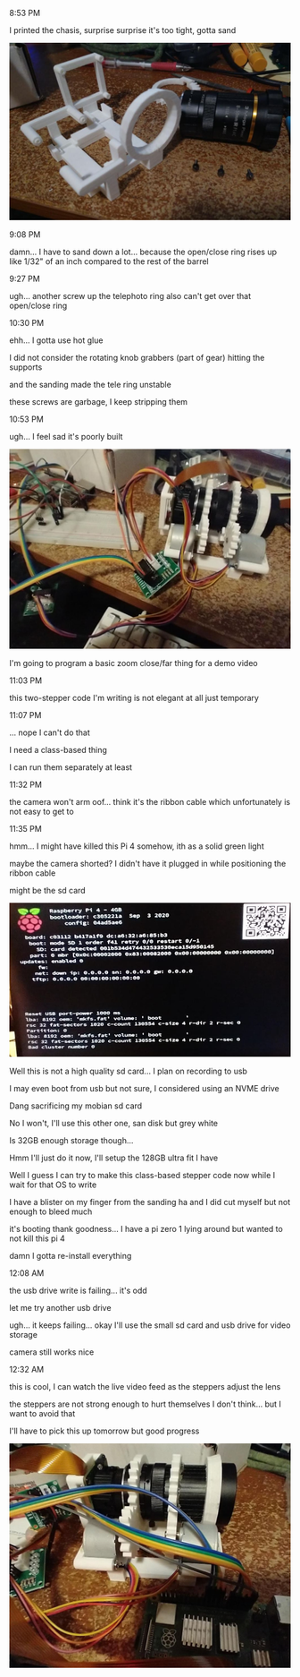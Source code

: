 8:53 PM

I printed the chasis, surprise surprise it's too tight, gotta sand

<img src="./images/print.JPG"/>

9:08 PM

damn... I have to sand down a lot... because the open/close ring rises up like 1/32" of an inch compared to the rest of the barrel

9:27 PM

ugh... another screw up the telephoto ring also can't get over that open/close ring

10:30 PM

ehh... I gotta use hot glue

I did not consider the rotating knob grabbers (part of gear) hitting the supports

and the sanding made the tele ring unstable

these screws are garbage, I keep stripping them

10:53 PM

ugh... I feel sad it's poorly built

<img src="./images/assembled.JPG"/>

I'm going to program a basic zoom close/far thing for a demo video

11:03 PM

this two-stepper code I'm writing is not elegant at all just temporary

11:07 PM

... nope I can't do that

I need a class-based thing

I can run them separately at least

11:32 PM

the camera won't arm oof... think it's the ribbon cable which unfortunately is not easy to get to

11:35 PM

hmm... I might have killed this Pi 4 somehow, ith as a solid green light

maybe the camera shorted? I didn't have it plugged in while positioning the ribbon cable

might be the sd card

<img src="./images/sd-card-died.JPG"/>

Well this is not a high quality sd card... I plan on recording to usb

I may even boot from usb but not sure, I considered using an NVME drive

Dang sacrificing my mobian sd card

No I won't, I'll use this other one, san disk but grey white

Is 32GB enough storage though...

Hmm I'll just do it now, I'll setup the 128GB ultra fit I have

Well I guess I can try to make this class-based stepper code now while I wait for that OS to write

I have a blister on my finger from the sanding ha and I did cut myself but not enough to bleed much

it's booting thank goodness... I have a pi zero 1 lying around but wanted to not kill this pi 4

damn I gotta re-install everything

12:08 AM

the usb drive write is failing... it's odd

let me try another usb drive

ugh... it keeps failing... okay I'll use the small sd card and usb drive for video storage

camera still works nice

12:32 AM

this is cool, I can watch the live video feed as the steppers adjust the lens

the steppers are not strong enough to hurt themselves I don't think... but I want to avoid that

I'll have to pick this up tomorrow but good progress

<img src="./images/first-assembly.JPG"/>
